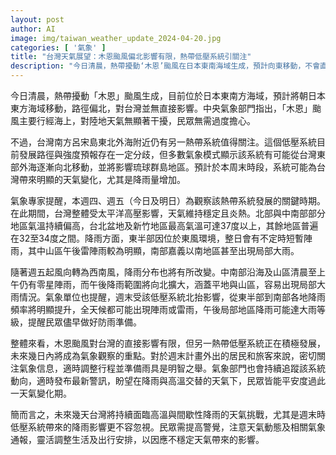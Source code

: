 ```yaml
---
layout: post
author: AI
image: img/taiwan_weather_update_2024-04-20.jpg
categories: [ '氣象' ]
title: "台灣天氣展望：木恩颱風偏北影響有限，熱帶低壓系統引關注"
description: "今日清晨，熱帶擾動‘木恩’颱風在日本東南海域生成，預計向東移動，不會直接影響台灣。氣象局指出，木恩主要行經海上，對陸地天氣影響有限，民眾無需過度擔心。然而，台灣南方呂宋島東北外海仍有另一熱帶低壓系統成長，預計將影響琉球群島並帶來週末明顯降雨。近期天氣持續炎熱，北部、中南部高溫達37度以上，伴隨短暫陣雨與雷陣雨。隨著風向轉為西南，降雨範圍將擴大，週末降雨頻繁且可能出現局部大雨。氣象專家提醒民眾密切注意天氣變化，做好防雨準備，以應對未來幾天策略上的天氣挑戰。"
---
```

今日清晨，熱帶擾動「木恩」颱風生成，目前位於日本東南方海域，預計將朝日本東方海域移動，路徑偏北，對台灣並無直接影響。中央氣象部門指出，「木恩」颱風主要行經海上，對陸地天氣無顯著干擾，民眾無需過度擔心。

不過，台灣南方呂宋島東北外海附近仍有另一熱帶系統值得關注。這個低壓系統目前發展路徑與強度預報存在一定分歧，但多數氣象模式顯示該系統有可能從台灣東部外海逐漸向北移動，並將影響琉球群島地區。預計於本周末時段，系統可能為台灣帶來明顯的天氣變化，尤其是降雨量增加。

氣象專家提醒，本週四、週五（今日及明日）為觀察該熱帶系統發展的關鍵時期。在此期間，台灣整體受太平洋高壓影響，天氣維持穩定且炎熱。北部與中南部部分地區氣溫持續偏高，台北盆地及新竹地區最高氣溫可達37度以上，其餘地區普遍在32至34度之間。降雨方面，東半部因位於東風環境，整日會有不定時短暫陣雨，其中山區午後雷陣雨較為明顯，南部嘉義以南地區甚至出現局部大雨。

隨著週五起風向轉為西南風，降雨分布也將有所改變。中南部沿海及山區清晨至上午仍有零星陣雨，而午後降雨範圍將向北擴大，涵蓋平地與山區，容易出現局部大雨情況。氣象單位也提醒，週末受該低壓系統北抬影響，從東半部到南部各地降雨頻率將明顯提升，全天候都可能出現陣雨或雷雨，午後局部地區降雨可能達大雨等級，提醒民眾儘早做好防雨準備。

整體來看，木恩颱風對台灣的直接影響有限，但另一熱帶低壓系統正在積極發展，未來幾日內將成為氣象觀察的重點。對於週末計畫外出的居民和旅客來說，密切關注氣象信息，適時調整行程並準備雨具是明智之舉。氣象部門也會持續追蹤該系統動向，適時發布最新警訊，盼望在降雨與高溫交替的天氣下，民眾皆能平安度過此一天氣變化期。

簡而言之，未來幾天台灣將持續面臨高溫與間歇性降雨的天氣挑戰，尤其是週末時低壓系統帶來的降雨影響更不容忽視。民眾需提高警覺，注意天氣動態及相關氣象通報，靈活調整生活及出行安排，以因應不穩定天氣帶來的影響。